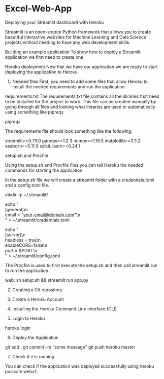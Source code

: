 # Excel-Web-App

Deploying your Streamlit dashboard with Heroku

Streamlit is an open-source Python framework that allows you to create beautiful interactive websites for Machine Learning and Data Science projects without needing to have any web development skills.

Building an example application
To show how to deploy a Streamlit application we first need to create one.

Heroku deployment
Now that we have our application we are ready to start deploying the application to Heroku.

1. Needed files
First, you need to add some files that allow Heroku to install the needed requirements and run the application.

requirements.txt
The requirements.txt file contains all the libraries that need to be installed for the project to work. This file can be created manually by going through all files and looking what libraries are used or automatically using something like pipreqs.

pipreqs <directory-path>

The requirements file should look something like the following:

streamlit==0.79.0
pandas==1.2.3
numpy==1.18.5
matplotlib==3.3.2
seaborn==0.11.0
scikit_learn==0.24.1
  
setup.sh and Procfile
  
Using the setup.sh and Procfile files you can tell Heroku the needed commands for starting the application.

In the setup.sh file we will create a streamlit folder with a credentials.toml and a config.toml file.

mkdir -p ~/.streamlit/

echo "\
[general]\n\
email = \"your-email@domain.com\"\n\
" > ~/.streamlit/credentials.toml

echo "\
[server]\n\
headless = true\n\
enableCORS=false\n\
port = $PORT\n\
" > ~/.streamlit/config.toml
  
The Procfile is used to first execute the setup.sh and then call streamlit run to run the application.

web: sh setup.sh && streamlit run app.py

2. Creating a Git repository

3. Create a Heroku Account

4. Installing the Heroku Command Line Interface (CLI)

5. Login to Heroku

heroku login

6. Deploy the Application

git add .
git commit -m "some message"
git push heroku master

7. Check if it is running

  You can check if the application was deployed successfully using heroku ps:scale web=1.
